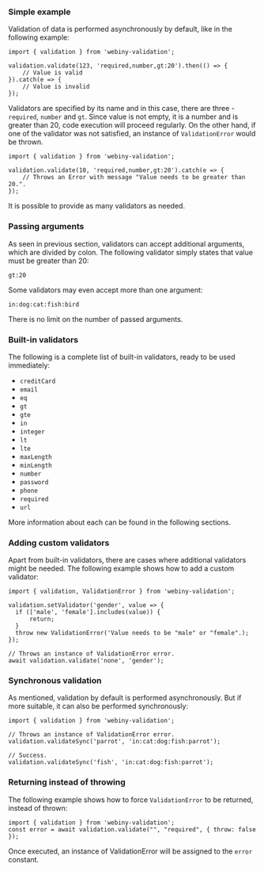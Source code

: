 ### Simple example
Validation of data is performed asynchronously by default, like in the following example:

```
import { validation } from 'webiny-validation';

validation.validate(123, 'required,number,gt:20').then(() => {
    // Value is valid
}).catch(e => {
    // Value is invalid
});
```

Validators are specified by its name and in this case, there are three - `required`, `number` and `gt`.
Since value is not empty, it is a number and is greater than 20, code execution will proceed regularly. 
On the other hand, if one of the validator was not satisfied, an instance of `ValidationError` would be thrown.

```
import { validation } from 'webiny-validation';

validation.validate(10, 'required,number,gt:20').catch(e => {
    // Throws an Error with message "Value needs to be greater than 20.".
});
```

It is possible to provide as many validators as needed.

### Passing arguments
As seen in previous section, validators can accept additional arguments, which are divided by colon.
The following validator simply states that value must be greater than 20:

```
gt:20
```

Some validators may even accept more than one argument:
```
in:dog:cat:fish:bird
```

There is no limit on the number of passed arguments.
 
### Built-in validators
 
The following is a complete list of built-in validators, ready to be used immediately:
- `creditCard`
- `email`
- `eq`
- `gt`
- `gte`
- `in`
- `integer`
- `lt`
- `lte`
- `maxLength`
- `minLength`
- `number`
- `password`
- `phone`
- `required`
- `url`

More information about each can be found in the following sections.

### Adding custom validators 

Apart from built-in validators, there are cases where additional validators might be needed. The following example 
shows how to add a custom validator:

```
import { validation, ValidationError } from 'webiny-validation';

validation.setValidator('gender', value => {
  if (['male', 'female'].includes(value)) {
      return;
  }
  throw new ValidationError('Value needs to be "male" or "female".);
});

// Throws an instance of ValidationError error.
await validation.validate('none', 'gender');
```

### Synchronous validation
As mentioned, validation by default is performed asynchronously. 
But if more suitable, it can also be performed synchronously:

```
import { validation } from 'webiny-validation';

// Throws an instance of ValidationError error.
validation.validateSync('parrot', 'in:cat:dog:fish:parrot');

// Success.
validation.validateSync('fish', 'in:cat:dog:fish:parrot');
```

### Returning instead of throwing
The following example shows how to force `ValidationError` to be returned, instead of thrown:

```
import { validation } from 'webiny-validation';
const error = await validation.validate("", "required", { throw: false });
```

Once executed, an instance of ValidationError will be assigned to the `error` constant.
